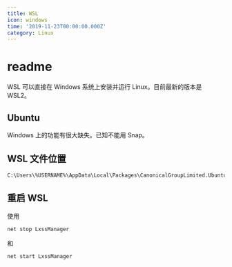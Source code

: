 ```yaml
---
title: WSL
icon: windows
time: '2019-11-23T00:00:00.000Z'
category: Linux
---
```


# readme

WSL 可以直接在 Windows 系统上安装并运行 Linux。目前最新的版本是 WSL2。

## Ubuntu

Windows 上的功能有很大缺失。已知不能用 Snap。

## WSL 文件位置

```text
C:\Users\%USERNAME%\AppData\Local\Packages\CanonicalGroupLimited.UbuntuonWindows_79rhkp1fndgsc\LocalState\rootfs
```

## 重启 WSL

使用

```bash
net stop LxssManager
```

和

```bash
net start LxssManager
```

